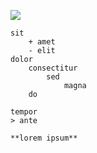 ![](media/demo.png)

```
sit
	+ amet
	- elit
dolor
	consectitur
		sed
			magna
	do

tempor
> ante

**lorem ipsum**
```
